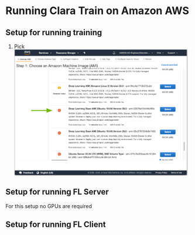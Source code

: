 # Running Clara Train on Amazon AWS  


## Setup for running training 
1. Pick 
![](screenShots/AWS1.png)
## Setup for running FL Server
For this setup no GPUs are required  

## Setup for running FL Client



